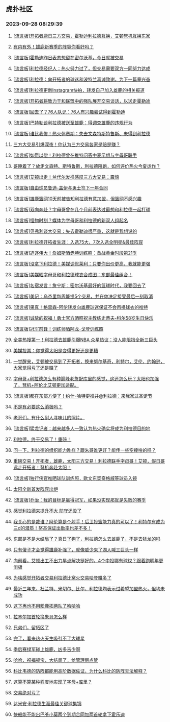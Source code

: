 ## 虎扑社区 
### 2023-09-28 08:29:39

1. [[流言板]开拓者鹿日三方交易，霍勒迪利拉德互换，艾顿弩机互换东家](https://bbs.hupu.com/62248757.html)

2. [有内有外！雄鹿新赛季的阵容你看好吗？](https://bbs.hupu.com/62249579.html)

3. [[流言板]霍勒迪昨日表态想留在密尔沃基，今日就被交易](https://bbs.hupu.com/62249474.html)

4. [[流言板]利拉德经纪人：热火努力过了，但交易需要双方一同努力达成](https://bbs.hupu.com/62249627.html)

5. [[流言板]利拉德：向开拓者的球迷和波特兰真诚致谢，为下一篇章兴奋](https://bbs.hupu.com/62249406.html)

6. [[流言板]利拉德更新Instagram快拍，转发自己加入雄鹿的相关报道](https://bbs.hupu.com/62249363.html)

7. [[流言板]开拓者将致力于和联盟中的强队展开交易谈话，以送走霍勒迪](https://bbs.hupu.com/62248971.html)

8. [[流言板]回去了？76人队记：76人有兴趣尝试得到霍勒迪](https://bbs.hupu.com/62249282.html)

9. [[流言板]巴特勒谈利拉德被送至雄鹿：得调查雄鹿的违规行为](https://bbs.hupu.com/62249009.html)

10. [[流言板]谁比我惨！热火休赛期：失去文森特斯特鲁斯、未得到利拉德](https://bbs.hupu.com/62249143.html)

11. [三方大交易引爆深夜！你认为三方交易各家是赔是赚？](https://bbs.hupu.com/62249516.html)

12. [[流言板]如愿以偿！利拉德曾在推特问答中表示想与字母哥联手](https://bbs.hupu.com/62249024.html)

13. [哥睡着了？放走文森特、斯特鲁斯，利拉德陪跑，如何评价热火今夏运作？](https://bbs.hupu.com/62249537.html)

14. [[流言板]艾顿出走！兰代尔发推感叹三方大交易：震惊](https://bbs.hupu.com/62249219.html)

15. [[流言板]自由球员鲁迪-盖伊与勇士签下一年合同](https://bbs.hupu.com/62247628.html)

16. [[流言板]雄鹿篮网10天前被告知利拉德有意加盟，但篮网不感兴趣](https://bbs.hupu.com/62250470.html)

17. [[流言板]双向奔赴？字母哥曾在几个月前表达过最想和利拉德一起打球](https://bbs.hupu.com/62249180.html)

18. [[流言板]怪物时刻？媒体为字母哥和利拉德的新双人组起名](https://bbs.hupu.com/62250514.html)

19. [[流言板]贝弗利谈大交易：失去霍勒迪很严重，这就是我想说的](https://bbs.hupu.com/62248893.html)

20. [[流言板]利拉德开拓者生涯：入选75大，7次入选全明星&最佳阵容](https://bbs.hupu.com/62249203.html)

21. [[流言板]追逐伟大！詹姆斯晒赤膊训练照：备战黄金时段第21季](https://bbs.hupu.com/62250230.html)

22. [[流言板]没拿下利拉德！美媒调侃莱利：只要你出价更高，我就能更强](https://bbs.hupu.com/62249323.html)

23. [[流言板]美媒晒字母哥和利拉德球衣合成图：东部最佳组合！](https://bbs.hupu.com/62248965.html)

24. [[流言板]名宿发言！詹宁斯：密尔沃基最好的篮球时代，我要回去了](https://bbs.hupu.com/62249394.html)

25. [[流言板]美记：乌杰里每周能提5个交易，并在你决定接受最后一刻取消](https://bbs.hupu.com/62247700.html)

26. [[流言板]果真！格雷森-阿伦转发向雄鹿球迷保证不会再换球衣的推特](https://bbs.hupu.com/62249100.html)

27. [[流言板]诚挚的祝福！勇士官方晒照祝主教练史蒂夫-科尔58岁生日快乐](https://bbs.hupu.com/62246235.html)

28. [[流言板]冠军前锋！训练师晒阿龙-戈登训练照](https://bbs.hupu.com/62250334.html)

29. [全美热搜第一！利拉德去雄鹿引爆NBA 众星热议：没人能阻挡全新三巨头](https://bbs.hupu.com/62249793.html)

30. [美媒投票：你觉得太阳是变得更好还是更糟](https://bbs.hupu.com/62249975.html)

31. [一觉醒来，艾顿被交易到了开拓者，换来努尔基奇，利特尔，艾伦，约翰逊，大家觉得亏了还是赚了](https://bbs.hupu.com/62250014.html)

32. [字母哥+利拉德怎么有种巅峰老詹配库里的感觉，这还怎么玩？太阳也加强了，弩机+阿伦比艾顿更加适配。](https://bbs.hupu.com/62250317.html)

33. [[流言板]都在东部方便了！约什-哈特更推并@利拉德：来我家过圣诞节](https://bbs.hupu.com/62249262.html)

34. [不是有必要这么消极吗？](https://bbs.hupu.com/62250292.html)

35. [老哥们，有什么耐人寻味儿的照片。](https://bbs.hupu.com/62245073.html)

36. [[流言板]猛龙记者：越来越多人一致认为热火确实将成为利拉德目的地](https://bbs.hupu.com/62247177.html)

37. [利拉德，终于交易了！重磅！](https://bbs.hupu.com/62250170.html)

38. [问一下，利拉德的组织能力昨样？跟朱哥谁更好？能传一些空接啥的吗？](https://bbs.hupu.com/62250346.html)

39. [重磅交易！开拓者，雄鹿，太阳三方交易！利拉德联手字母哥！艾顿，假日哥远走开拓者！弩机奔赴太阳！](https://bbs.hupu.com/62249600.html)

40. [[流言板]独行侠官推晒球队训练照，欧文东契奇格威等球员入镜](https://bbs.hupu.com/62248083.html)

41. [太阳全新首发阵容出炉](https://bbs.hupu.com/62249865.html)

42. [[流言板]乔治：我的目标是赢得冠军，如果没实现那就是失败的赛季](https://bbs.hupu.com/62246917.html)

43. [感觉利拉德来提升不大 防守还没了](https://bbs.hupu.com/62249364.html)

44. [我关心的是裁谁？阿伦算是个射手！后卫投篮能力真的可以了！利特尔有成为三d的潜质！努基保证出勤率也差不多！](https://bbs.hupu.com/62250285.html)

45. [东部是不是大结局了？真日了狗了，利拉德怎么去雄鹿了，不是去猛龙的吗](https://bbs.hupu.com/62250236.html)

46. [只有傻子才会觉得雄鹿补强了，就像威少来了湖人喊三巨头一样](https://bbs.hupu.com/62250437.html)

47. [向前看，艾顿出工不出力早点解决挺好的，4个中投哪有球权？跟着跑明年更消极](https://bbs.hupu.com/62250176.html)

48. [为啥感觉开拓者交易利拉德比窝火交易哈登赚多了](https://bbs.hupu.com/62250289.html)

49. [最近三年来，杜兰特、米切尔、比尔、利拉德均表示过希望加盟热火，但均未成功](https://bbs.hupu.com/62250388.html)

50. [这下再也不用粉鹿拓两队了哈哈哈](https://bbs.hupu.com/62250266.html)

51. [拉塞尔加首轮换朱哥怎么样](https://bbs.hupu.com/62250347.html)

52. [兄弟们，留拓区了](https://bbs.hupu.com/62250299.html)

53. [完了，看来热火天生吸引不了大球星](https://bbs.hupu.com/62250220.html)

54. [季后赛绿军碰上雄鹿，凶多吉少啊](https://bbs.hupu.com/62249966.html)

55. [哈哈，祝福顿宝，大结局了，给管理层点赞](https://bbs.hupu.com/62249763.html)

56. [科比韦德的防阵都能用高阶数据佐证，为什么科比的防阵无法解释？](https://bbs.hupu.com/62250505.html)

57. [这算不算某种程度地实现了字母+库里？](https://bbs.hupu.com/62250267.html)

58. [交易绝对亏了](https://bbs.hupu.com/62249864.html)

59. [达米安·利拉德生涯最佳关键球集锦](https://bbs.hupu.com/62250172.html)

60. [快船能不能出巴爷小莫两个到期合同加两首轮拿下霍乐迪](https://bbs.hupu.com/62250258.html)

